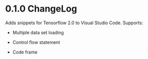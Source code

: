 # 0.1.0 ChangeLog

Adds snippets for Tensorflow 2.0 to Visual Studio Code. Supports:

* Multiple data set loading

* Control flow statement

* Code frame
